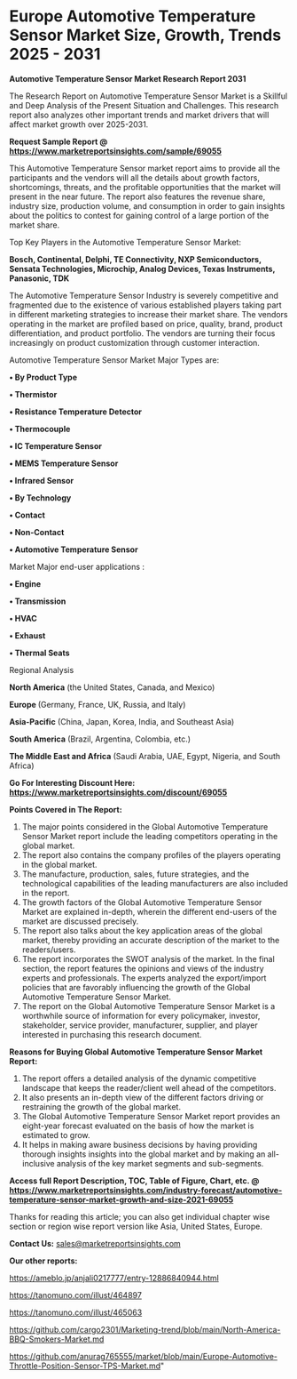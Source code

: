 # Europe Automotive Temperature Sensor Market Size, Growth, Trends 2025 - 2031

<strong>Automotive Temperature Sensor Market Research Report 2031</strong>

The Research Report on Automotive Temperature Sensor Market is a Skillful and Deep Analysis of the Present Situation and Challenges. This research report also analyzes other important trends and market drivers that will affect market growth over 2025-2031.

<strong>Request Sample Report @ <a href=https://www.marketreportsinsights.com/sample/69055>https://www.marketreportsinsights.com/sample/69055</a></strong>

This Automotive Temperature Sensor market report aims to provide all the participants and the vendors will all the details about growth factors, shortcomings, threats, and the profitable opportunities that the market will present in the near future. The report also features the revenue share, industry size, production volume, and consumption in order to gain insights about the politics to contest for gaining control of a large portion of the market share.

Top Key Players in the Automotive Temperature Sensor Market:

<strong>Bosch, Continental, Delphi, TE Connectivity, NXP Semiconductors, Sensata Technologies, Microchip, Analog Devices, Texas Instruments, Panasonic, TDK</strong>

The Automotive Temperature Sensor Industry is severely competitive and fragmented due to the existence of various established players taking part in different marketing strategies to increase their market share. The vendors operating in the market are profiled based on price, quality, brand, product differentiation, and product portfolio. The vendors are turning their focus increasingly on product customization through customer interaction.

Automotive Temperature Sensor Market Major Types are:

<strong>• By Product Type

• Thermistor

• Resistance Temperature Detector

• Thermocouple

• IC Temperature Sensor

• MEMS Temperature Sensor

• Infrared Sensor

• By Technology

• Contact

• Non-Contact

• Automotive Temperature Sensor</strong>

Market Major end-user applications :

<strong>• Engine

• Transmission

• HVAC

• Exhaust

• Thermal Seats</strong>

Regional Analysis

</u><strong><b>North America</b></strong> (the United States, Canada, and Mexico)

<strong><b>Europe </b></strong>(Germany, France, UK, Russia, and Italy)

<strong><b>Asia-Pacific</b></strong> (China, Japan, Korea, India, and Southeast Asia)

<strong><b>South America</b></strong> (Brazil, Argentina, Colombia, etc.)

<strong><b>The Middle East and Africa</b></strong> (Saudi Arabia, UAE, Egypt, Nigeria, and South Africa)

<strong>Go For Interesting Discount Here: <a href=https://www.marketreportsinsights.com/discount/69055>https://www.marketreportsinsights.com/discount/69055</a></strong>

<strong>Points Covered in The Report:</strong>
<ol>
  <li>The major points considered in the Global Automotive Temperature Sensor Market report include the leading competitors operating in the global market.</li>
  <li>The report also contains the company profiles of the players operating in the global market.</li>
  <li>The manufacture, production, sales, future strategies, and the technological capabilities of the leading manufacturers are also included in the report.</li>
  <li>The growth factors of the Global Automotive Temperature Sensor Market are explained in-depth, wherein the different end-users of the market are discussed precisely.</li>
  <li>The report also talks about the key application areas of the global market, thereby providing an accurate description of the market to the readers/users.</li>
  <li>The report incorporates the SWOT analysis of the market. In the final section, the report features the opinions and views of the industry experts and professionals. The experts analyzed the export/import policies that are favorably influencing the growth of the Global Automotive Temperature Sensor Market.</li>
  <li>The report on the Global Automotive Temperature Sensor Market is a worthwhile source of information for every policymaker, investor, stakeholder, service provider, manufacturer, supplier, and player interested in purchasing this research document.</li>
</ol>
<strong>Reasons for Buying Global Automotive Temperature Sensor Market Report:</strong>

<ol>
  <li>The report offers a detailed analysis of the dynamic competitive landscape that keeps the reader/client well ahead of the competitors.</li>
  <li>It also presents an in-depth view of the different factors driving or restraining the growth of the global market.</li>
  <li>The Global Automotive Temperature Sensor Market report provides an eight-year forecast evaluated on the basis of how the market is estimated to grow.</li>
  <li>It helps in making aware business decisions by having providing thorough insights insights into the global market and by making an all-inclusive analysis of the key market segments and sub-segments.</li>
</ol>
<strong>Access full Report Description, TOC, Table of Figure, Chart, etc. @ <a href=https://www.marketreportsinsights.com/industry-forecast/automotive-temperature-sensor-market-growth-and-size-2021-69055>https://www.marketreportsinsights.com/industry-forecast/automotive-temperature-sensor-market-growth-and-size-2021-69055</a></strong>


Thanks for reading this article; you can also get individual chapter wise section or region wise report version like Asia, United States, Europe.

<strong>Contact Us:</strong>
sales@marketreportsinsights.com

<strong>Our other reports:</strong>

<a href=https://ameblo.jp/anjali0217777/entry-12886840944.html>https://ameblo.jp/anjali0217777/entry-12886840944.html</a>

<a href=https://tanomuno.com/illust/464897>https://tanomuno.com/illust/464897</a>

<a href=https://tanomuno.com/illust/465063>https://tanomuno.com/illust/465063</a>

<a href=https://github.com/cargo2301/Marketing-trend/blob/main/North-America-BBQ-Smokers-Market.md>https://github.com/cargo2301/Marketing-trend/blob/main/North-America-BBQ-Smokers-Market.md</a>

<a href=https://github.com/anurag765555/market/blob/main/Europe-Automotive-Throttle-Position-Sensor-TPS-Market.md>https://github.com/anurag765555/market/blob/main/Europe-Automotive-Throttle-Position-Sensor-TPS-Market.md</a>"

